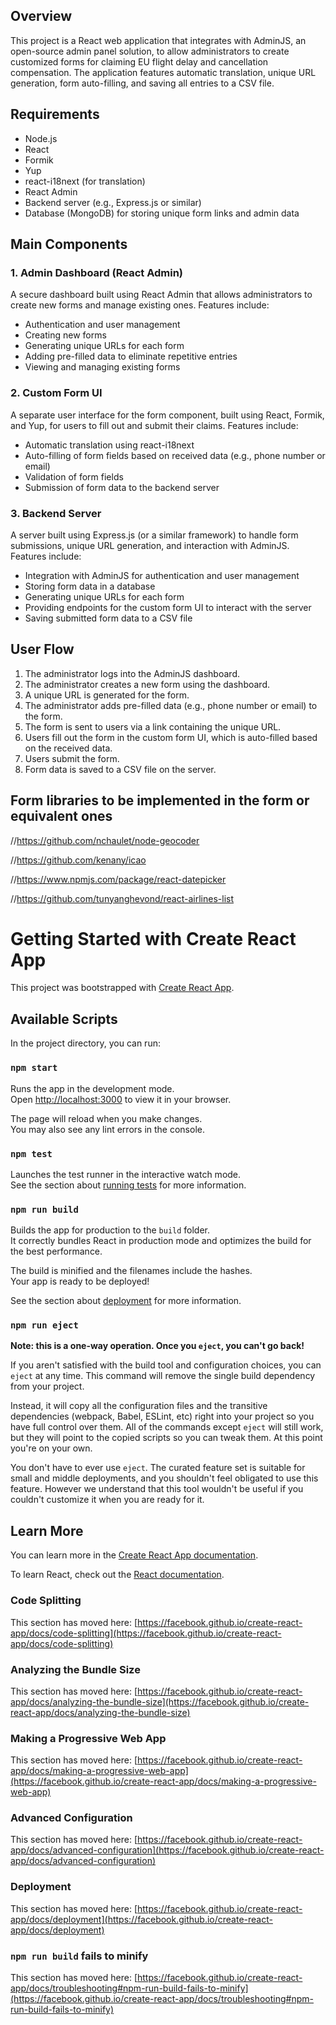 Overview
--------

This project is a React web application that integrates with AdminJS, an open-source admin panel solution, to allow administrators to create customized forms for claiming EU flight delay and cancellation compensation. The application features automatic translation, unique URL generation, form auto-filling, and saving all entries to a CSV file.

Requirements
------------

*   Node.js
*   React
*   Formik
*   Yup
*   react-i18next (for translation)
*   React Admin
*   Backend server (e.g., Express.js or similar)
*   Database (MongoDB) for storing unique form links and admin data

Main Components
---------------

### 1\. Admin Dashboard (React Admin)

A secure dashboard built using React Admin that allows administrators to create new forms and manage existing ones. Features include:

*   Authentication and user management
*   Creating new forms
*   Generating unique URLs for each form
*   Adding pre-filled data to eliminate repetitive entries
*   Viewing and managing existing forms

### 2\. Custom Form UI

A separate user interface for the form component, built using React, Formik, and Yup, for users to fill out and submit their claims. Features include:

*   Automatic translation using react-i18next
*   Auto-filling of form fields based on received data (e.g., phone number or email)
*   Validation of form fields
*   Submission of form data to the backend server

### 3\. Backend Server

A server built using Express.js (or a similar framework) to handle form submissions, unique URL generation, and interaction with AdminJS. Features include:

*   Integration with AdminJS for authentication and user management
*   Storing form data in a database
*   Generating unique URLs for each form
*   Providing endpoints for the custom form UI to interact with the server
*   Saving submitted form data to a CSV file

User Flow
---------

1.  The administrator logs into the AdminJS dashboard.
2.  The administrator creates a new form using the dashboard.
3.  A unique URL is generated for the form.
4.  The administrator adds pre-filled data (e.g., phone number or email) to the form.
5.  The form is sent to users via a link containing the unique URL.
6.  Users fill out the form in the custom form UI, which is auto-filled based on the received data.
7.  Users submit the form.
8.  Form data is saved to a CSV file on the server.


Form libraries to be implemented in the form or equivalent ones
---------------------------------------------------------------

//https://github.com/nchaulet/node-geocoder

//https://github.com/kenany/icao

//https://www.npmjs.com/package/react-datepicker

//https://github.com/tunyanghevond/react-airlines-list



# Getting Started with Create React App

This project was bootstrapped with [Create React App](https://github.com/facebook/create-react-app).

## Available Scripts

In the project directory, you can run:

### `npm start`

Runs the app in the development mode.\
Open [http://localhost:3000](http://localhost:3000) to view it in your browser.

The page will reload when you make changes.\
You may also see any lint errors in the console.

### `npm test`

Launches the test runner in the interactive watch mode.\
See the section about [running tests](https://facebook.github.io/create-react-app/docs/running-tests) for more information.

### `npm run build`

Builds the app for production to the `build` folder.\
It correctly bundles React in production mode and optimizes the build for the best performance.

The build is minified and the filenames include the hashes.\
Your app is ready to be deployed!

See the section about [deployment](https://facebook.github.io/create-react-app/docs/deployment) for more information.

### `npm run eject`

**Note: this is a one-way operation. Once you `eject`, you can't go back!**

If you aren't satisfied with the build tool and configuration choices, you can `eject` at any time. This command will remove the single build dependency from your project.

Instead, it will copy all the configuration files and the transitive dependencies (webpack, Babel, ESLint, etc) right into your project so you have full control over them. All of the commands except `eject` will still work, but they will point to the copied scripts so you can tweak them. At this point you're on your own.

You don't have to ever use `eject`. The curated feature set is suitable for small and middle deployments, and you shouldn't feel obligated to use this feature. However we understand that this tool wouldn't be useful if you couldn't customize it when you are ready for it.

## Learn More

You can learn more in the [Create React App documentation](https://facebook.github.io/create-react-app/docs/getting-started).

To learn React, check out the [React documentation](https://reactjs.org/).

### Code Splitting

This section has moved here: [https://facebook.github.io/create-react-app/docs/code-splitting](https://facebook.github.io/create-react-app/docs/code-splitting)

### Analyzing the Bundle Size

This section has moved here: [https://facebook.github.io/create-react-app/docs/analyzing-the-bundle-size](https://facebook.github.io/create-react-app/docs/analyzing-the-bundle-size)

### Making a Progressive Web App

This section has moved here: [https://facebook.github.io/create-react-app/docs/making-a-progressive-web-app](https://facebook.github.io/create-react-app/docs/making-a-progressive-web-app)

### Advanced Configuration

This section has moved here: [https://facebook.github.io/create-react-app/docs/advanced-configuration](https://facebook.github.io/create-react-app/docs/advanced-configuration)

### Deployment

This section has moved here: [https://facebook.github.io/create-react-app/docs/deployment](https://facebook.github.io/create-react-app/docs/deployment)

### `npm run build` fails to minify

This section has moved here: [https://facebook.github.io/create-react-app/docs/troubleshooting#npm-run-build-fails-to-minify](https://facebook.github.io/create-react-app/docs/troubleshooting#npm-run-build-fails-to-minify)

